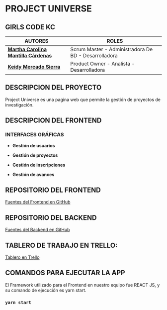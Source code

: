 # **PROJECT UNIVERSE**
## **GIRLS CODE KC**

|**AUTORES** | **ROLES** | 
|---| ---| 
|**[Martha Carolina Mantilla Cárdenas](https://github.com/carolinamantilla)**  | Scrum Master - Administradora De BD - Desarrolladora |
|**[Keidy Mercado Sierra](https://github.com/kemesy07)**  | Product Owner - Analista - Desarrolladora |

## **DESCRIPCION DEL PROYECTO**
Project Universe es una pagina web que permite la gestión de proyectos de investigación. 

## **DESCRIPCION DEL FRONTEND**
### **INTERFACES GRÁFICAS**
 * **Gestión de usuarios**

 * **Gestión de proyectos**

 * **Gestión de inscripciones**

 * **Gestión de avances**

## **REPOSITORIO DEL FRONTEND**
[Fuentes del Frontend en GitHub](https://github.com/GirlsCodeKCA/project_girlscodekca)

## **REPOSITORIO DEL BACKEND**
[Fuentes del Backend en GitHub](https://github.com/GirlsCodeKCA/back_project_girlscodekca)

## TABLERO DE TRABAJO EN TRELLO:
[Tablero en Trello](https://trello.com/b/E8PLlLxf/website-to-manage-research-projects)

## **COMANDOS PARA EJECUTAR LA APP**
El Framework utilizado para el Frontend en nuestro equipo fue REACT JS, y su comando de ejecución es yarn start.

### `yarn start`


